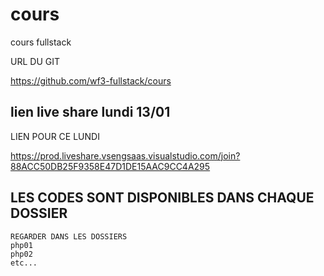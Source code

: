 # cours


cours fullstack

URL DU GIT

https://github.com/wf3-fullstack/cours


## lien live share lundi 13/01

LIEN POUR CE LUNDI

https://prod.liveshare.vsengsaas.visualstudio.com/join?88ACC50DB25F9358E47D1DE15AAC9CC4A295


## LES CODES SONT DISPONIBLES DANS CHAQUE DOSSIER 

    REGARDER DANS LES DOSSIERS 
    php01
    php02
    etc...

  


























